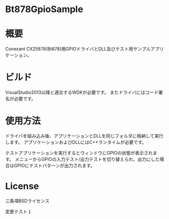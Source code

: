 # Bt878GpioSample
# 概要
Conexant CX25878(Bt878)用GPIOドライバとDLL及びテスト用サンプルアプリケーション。

# ビルド
VisualStudio2013以降と適合するWDKが必要です。
またドライバにはコード署名が必要です。

# 使用方法
ドライバを組み込み後、アプリケーションとDLLを同じフォルダに格納して実行します。
アプリケーションおよびDLLにはC++ランタイムが必要です。

テストアプリケーションを実行するとウィンドウにGPIOの状態が表示されます。
メニューからGPIOの入力テスト/出力テストを切り替えられ、出力にした場合はGPIOにテストパターンが出力されます。

# License
三条項BSDライセンス

変更テスト１